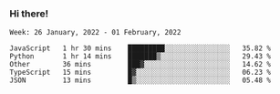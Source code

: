 ### Hi there!

<!--START_SECTION:waka-->
```text
Week: 26 January, 2022 - 01 February, 2022

JavaScript   1 hr 30 mins    █████████░░░░░░░░░░░░░░░░   35.82 % 
Python       1 hr 14 mins    ███████▒░░░░░░░░░░░░░░░░░   29.43 % 
Other        36 mins         ███▓░░░░░░░░░░░░░░░░░░░░░   14.62 % 
TypeScript   15 mins         █▓░░░░░░░░░░░░░░░░░░░░░░░   06.23 % 
JSON         13 mins         █▒░░░░░░░░░░░░░░░░░░░░░░░   05.48 % 
```
<!--END_SECTION:waka-->
